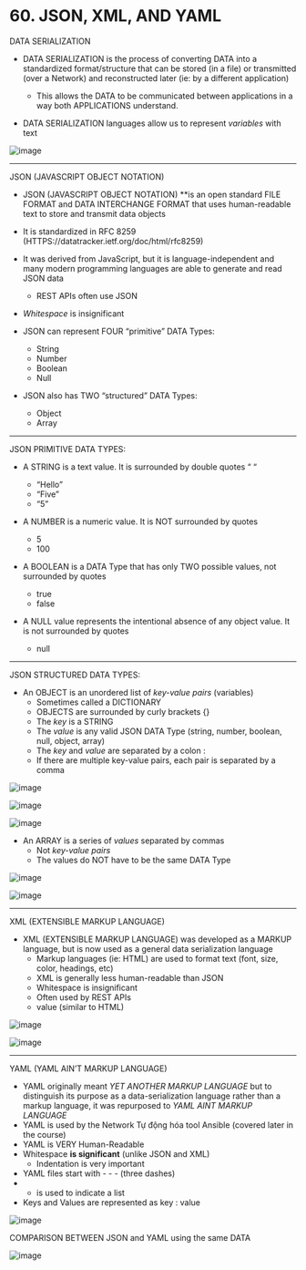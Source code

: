 # 60. JSON, XML, AND YAML

DATA SERIALIZATION

- DATA SERIALIZATION is the process of converting DATA into a standardized format/structure that can be stored (in a file) or transmitted (over a Network) and reconstructed later (ie: by a different application)
    - This allows the DATA to be communicated between applications in a way both APPLICATIONS understand.

- DATA SERIALIZATION languages allow us to represent *variables* with text

![image](https://github.com/psaumur/CCNA/assets/106411237/f09eeeba-7779-40c8-af18-f1227bf0cf47)

---

JSON (JAVASCRIPT OBJECT NOTATION)

- JSON (JAVASCRIPT OBJECT NOTATION) **is an open standard FILE FORMAT and DATA INTERCHANGE FORMAT that uses human-readable text to store and transmit data objects

- It is standardized in RFC 8259 (HTTPS://datatracker.ietf.org/doc/html/rfc8259)
- It was derived from JavaScript, but it is language-independent and many modern programming languages are able to generate and read JSON data
    - REST APIs often use JSON
- *Whitespace* is insignificant

- JSON can represent FOUR “primitive” DATA Types:
    - String
    - Number
    - Boolean
    - Null

- JSON also has TWO “structured” DATA Types:
    - Object
    - Array

---

JSON PRIMITIVE DATA TYPES:

- A STRING is a text value. It is surrounded by double quotes “ “
    - “Hello”
    - “Five”
    - “5”

- A NUMBER is a numeric value. It is NOT surrounded by quotes
    - 5
    - 100
    
- A BOOLEAN is a DATA Type that has only TWO possible values, not surrounded by quotes
    - true
    - false

- A NULL value represents the intentional absence of any object value. It is not surrounded by quotes
    - null

---

JSON STRUCTURED DATA TYPES:

- An OBJECT is an unordered list of *key-value pairs* (variables)
    - Sometimes called a DICTIONARY
    - OBJECTS are surrounded by curly brackets {}
    - The *key* is a STRING
    - The *value* is any valid JSON DATA Type (string, number, boolean, null, object, array)
    - The *key* and *value* are separated by a colon :
    - If there are multiple key-value pairs, each pair is separated by a comma

![image](https://github.com/psaumur/CCNA/assets/106411237/24a15571-bb9f-43b4-889f-69f23ffb91bc)

![image](https://github.com/psaumur/CCNA/assets/106411237/b66f041d-2449-43f0-8a04-2c0da5391411)

![image](https://github.com/psaumur/CCNA/assets/106411237/54d69eed-4369-4ef6-a437-6b5ecce14586)

- An ARRAY is a series of *values* separated by commas
    - Not *key-value pairs*
    - The values do NOT have to be the same DATA Type

![image](https://github.com/psaumur/CCNA/assets/106411237/3212f472-f966-49e5-9b9a-7bedcfe47487)

![image](https://github.com/psaumur/CCNA/assets/106411237/f8075e93-2be7-4b2e-a2af-968961bbc5a7)

---

XML (EXTENSIBLE MARKUP LANGUAGE)

- XML (EXTENSIBLE MARKUP LANGUAGE) was developed as a MARKUP language, but is now used as a general data serialization language
    - Markup languages (ie: HTML) are used to format text (font, size, color, headings, etc)
    - XML is generally less human-readable than JSON
    - Whitespace is insignificant
    - Often used by REST APIs
    - <key> value </key> (similar to HTML)

![image](https://github.com/psaumur/CCNA/assets/106411237/f954b0ef-f563-4536-94c8-334b6d8f97c6)

![image](https://github.com/psaumur/CCNA/assets/106411237/948dae9e-b59b-4607-8e6d-b39837baba70)

---

YAML (YAML AIN’T MARKUP LANGUAGE)

- YAML originally meant *YET ANOTHER MARKUP LANGUAGE* but to distinguish its purpose as a data-serialization language rather than a markup language, it was repurposed to *YAML AINT MARKUP LANGUAGE*
- YAML is used by the Network Tự động hóa tool Ansible (covered later in the course)
- YAML is VERY Human-Readable
- Whitespace **is significant** (unlike JSON and XML)
    - Indentation is very important
- YAML files start with - - - (three dashes)
- - is used to indicate a list
- Keys and Values are represented as key : value

![image](https://github.com/psaumur/CCNA/assets/106411237/ecfa3659-4bc3-4596-9f11-10d2644eac1a)

COMPARISON BETWEEN JSON and YAML using the same DATA

![image](https://github.com/psaumur/CCNA/assets/106411237/16e0e98b-5653-4f8a-a388-1706f91a30d4)
